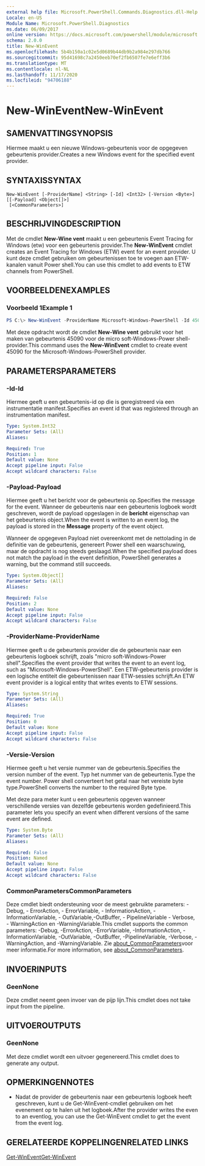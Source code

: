 ```yaml
---
external help file: Microsoft.PowerShell.Commands.Diagnostics.dll-Help.xml
Locale: en-US
Module Name: Microsoft.PowerShell.Diagnostics
ms.date: 06/09/2017
online version: https://docs.microsoft.com/powershell/module/microsoft.powershell.diagnostics/new-winevent?view=powershell-7.2&WT.mc_id=ps-gethelp
schema: 2.0.0
title: New-WinEvent
ms.openlocfilehash: 5b4b150a1c02e5d0689b44db9b2a984e297db766
ms.sourcegitcommit: 95d41698c7a2450eeb70ef2fb6507fe7e6eff3b6
ms.translationtype: MT
ms.contentlocale: nl-NL
ms.lasthandoff: 11/17/2020
ms.locfileid: "94706188"
---
```

# <span data-ttu-id="844c8-102">New-WinEvent</span><span class="sxs-lookup"><span data-stu-id="844c8-102">New-WinEvent</span></span>

## <span data-ttu-id="844c8-103">SAMENVATTING</span><span class="sxs-lookup"><span data-stu-id="844c8-103">SYNOPSIS</span></span>
<span data-ttu-id="844c8-104">Hiermee maakt u een nieuwe Windows-gebeurtenis voor de opgegeven gebeurtenis provider.</span><span class="sxs-lookup"><span data-stu-id="844c8-104">Creates a new Windows event for the specified event provider.</span></span>

## <span data-ttu-id="844c8-105">SYNTAXIS</span><span class="sxs-lookup"><span data-stu-id="844c8-105">SYNTAX</span></span>

```
New-WinEvent [-ProviderName] <String> [-Id] <Int32> [-Version <Byte>] [[-Payload] <Object[]>]
 [<CommonParameters>]
```

## <span data-ttu-id="844c8-106">BESCHRIJVING</span><span class="sxs-lookup"><span data-stu-id="844c8-106">DESCRIPTION</span></span>

<span data-ttu-id="844c8-107">Met de cmdlet **New-Wine vent** maakt u een gebeurtenis Event Tracing for Windows (etw) voor een gebeurtenis provider.</span><span class="sxs-lookup"><span data-stu-id="844c8-107">The **New-WinEvent** cmdlet creates an Event Tracing for Windows (ETW) event for an event provider.</span></span>
<span data-ttu-id="844c8-108">U kunt deze cmdlet gebruiken om gebeurtenissen toe te voegen aan ETW-kanalen vanuit Power shell.</span><span class="sxs-lookup"><span data-stu-id="844c8-108">You can use this cmdlet to add events to ETW channels from PowerShell.</span></span>

## <span data-ttu-id="844c8-109">VOORBEELDEN</span><span class="sxs-lookup"><span data-stu-id="844c8-109">EXAMPLES</span></span>

### <span data-ttu-id="844c8-110">Voorbeeld 1</span><span class="sxs-lookup"><span data-stu-id="844c8-110">Example 1</span></span>

```powershell
PS C:\> New-WinEvent -ProviderName Microsoft-Windows-PowerShell -Id 45090 -Payload @("Workflow", "Running")
```

<span data-ttu-id="844c8-111">Met deze opdracht wordt de cmdlet **New-Wine vent** gebruikt voor het maken van gebeurtenis 45090 voor de micro soft-Windows-Power shell-provider.</span><span class="sxs-lookup"><span data-stu-id="844c8-111">This command uses the **New-WinEvent** cmdlet to create event 45090 for the Microsoft-Windows-PowerShell provider.</span></span>

## <span data-ttu-id="844c8-112">PARAMETERS</span><span class="sxs-lookup"><span data-stu-id="844c8-112">PARAMETERS</span></span>

### <span data-ttu-id="844c8-113">-Id</span><span class="sxs-lookup"><span data-stu-id="844c8-113">-Id</span></span>

<span data-ttu-id="844c8-114">Hiermee geeft u een gebeurtenis-id op die is geregistreerd via een instrumentatie manifest.</span><span class="sxs-lookup"><span data-stu-id="844c8-114">Specifies an event id that was registered through an instrumentation manifest.</span></span>

```yaml
Type: System.Int32
Parameter Sets: (All)
Aliases:

Required: True
Position: 1
Default value: None
Accept pipeline input: False
Accept wildcard characters: False
```

### <span data-ttu-id="844c8-115">-Payload</span><span class="sxs-lookup"><span data-stu-id="844c8-115">-Payload</span></span>

<span data-ttu-id="844c8-116">Hiermee geeft u het bericht voor de gebeurtenis op.</span><span class="sxs-lookup"><span data-stu-id="844c8-116">Specifies the message for the event.</span></span> <span data-ttu-id="844c8-117">Wanneer de gebeurtenis naar een gebeurtenis logboek wordt geschreven, wordt de payload opgeslagen in de **bericht** eigenschap van het gebeurtenis object.</span><span class="sxs-lookup"><span data-stu-id="844c8-117">When the event is written to an event log, the payload is stored in the **Message** property of the event object.</span></span>

<span data-ttu-id="844c8-118">Wanneer de opgegeven Payload niet overeenkomt met de nettolading in de definitie van de gebeurtenis, genereert Power shell een waarschuwing, maar de opdracht is nog steeds geslaagd.</span><span class="sxs-lookup"><span data-stu-id="844c8-118">When the specified payload does not match the payload in the event definition, PowerShell generates a warning, but the command still succeeds.</span></span>

```yaml
Type: System.Object[]
Parameter Sets: (All)
Aliases:

Required: False
Position: 2
Default value: None
Accept pipeline input: False
Accept wildcard characters: False
```

### <span data-ttu-id="844c8-119">-ProviderName</span><span class="sxs-lookup"><span data-stu-id="844c8-119">-ProviderName</span></span>

<span data-ttu-id="844c8-120">Hiermee geeft u de gebeurtenis provider die de gebeurtenis naar een gebeurtenis logboek schrijft, zoals "micro soft-Windows-Power shell".</span><span class="sxs-lookup"><span data-stu-id="844c8-120">Specifies the event provider that writes the event to an event log, such as "Microsoft-Windows-PowerShell".</span></span> <span data-ttu-id="844c8-121">Een ETW-gebeurtenis provider is een logische entiteit die gebeurtenissen naar ETW-sessies schrijft.</span><span class="sxs-lookup"><span data-stu-id="844c8-121">An ETW event provider is a logical entity that writes events to ETW sessions.</span></span>

```yaml
Type: System.String
Parameter Sets: (All)
Aliases:

Required: True
Position: 0
Default value: None
Accept pipeline input: False
Accept wildcard characters: False
```

### <span data-ttu-id="844c8-122">-Versie</span><span class="sxs-lookup"><span data-stu-id="844c8-122">-Version</span></span>

<span data-ttu-id="844c8-123">Hiermee geeft u het versie nummer van de gebeurtenis.</span><span class="sxs-lookup"><span data-stu-id="844c8-123">Specifies the version number of the event.</span></span> <span data-ttu-id="844c8-124">Typ het nummer van de gebeurtenis.</span><span class="sxs-lookup"><span data-stu-id="844c8-124">Type the event number.</span></span> <span data-ttu-id="844c8-125">Power shell converteert het getal naar het vereiste byte type.</span><span class="sxs-lookup"><span data-stu-id="844c8-125">PowerShell converts the number to the required Byte type.</span></span>

<span data-ttu-id="844c8-126">Met deze para meter kunt u een gebeurtenis opgeven wanneer verschillende versies van dezelfde gebeurtenis worden gedefinieerd.</span><span class="sxs-lookup"><span data-stu-id="844c8-126">This parameter lets you specify an event when different versions of the same event are defined.</span></span>

```yaml
Type: System.Byte
Parameter Sets: (All)
Aliases:

Required: False
Position: Named
Default value: None
Accept pipeline input: False
Accept wildcard characters: False
```

### <span data-ttu-id="844c8-127">CommonParameters</span><span class="sxs-lookup"><span data-stu-id="844c8-127">CommonParameters</span></span>

<span data-ttu-id="844c8-128">Deze cmdlet biedt ondersteuning voor de meest gebruikte parameters: -Debug, - ErrorAction, - ErrorVariable, - InformationAction, -InformationVariable, - OutVariable,-OutBuffer, - PipelineVariable - Verbose, - WarningAction en -WarningVariable.</span><span class="sxs-lookup"><span data-stu-id="844c8-128">This cmdlet supports the common parameters: -Debug, -ErrorAction, -ErrorVariable, -InformationAction, -InformationVariable, -OutVariable, -OutBuffer, -PipelineVariable, -Verbose, -WarningAction, and -WarningVariable.</span></span> <span data-ttu-id="844c8-129">Zie [about_CommonParameters](https://go.microsoft.com/fwlink/?LinkID=113216)voor meer informatie.</span><span class="sxs-lookup"><span data-stu-id="844c8-129">For more information, see [about_CommonParameters](https://go.microsoft.com/fwlink/?LinkID=113216).</span></span>

## <span data-ttu-id="844c8-130">INVOER</span><span class="sxs-lookup"><span data-stu-id="844c8-130">INPUTS</span></span>

### <span data-ttu-id="844c8-131">Geen</span><span class="sxs-lookup"><span data-stu-id="844c8-131">None</span></span>

<span data-ttu-id="844c8-132">Deze cmdlet neemt geen invoer van de pijp lijn.</span><span class="sxs-lookup"><span data-stu-id="844c8-132">This cmdlet does not take input from the pipeline.</span></span>

## <span data-ttu-id="844c8-133">UITVOER</span><span class="sxs-lookup"><span data-stu-id="844c8-133">OUTPUTS</span></span>

### <span data-ttu-id="844c8-134">Geen</span><span class="sxs-lookup"><span data-stu-id="844c8-134">None</span></span>

<span data-ttu-id="844c8-135">Met deze cmdlet wordt een uitvoer gegenereerd.</span><span class="sxs-lookup"><span data-stu-id="844c8-135">This cmdlet does to generate any output.</span></span>

## <span data-ttu-id="844c8-136">OPMERKINGEN</span><span class="sxs-lookup"><span data-stu-id="844c8-136">NOTES</span></span>

* <span data-ttu-id="844c8-137">Nadat de provider de gebeurtenis naar een gebeurtenis logboek heeft geschreven, kunt u de Get-WinEvent-cmdlet gebruiken om het evenement op te halen uit het logboek.</span><span class="sxs-lookup"><span data-stu-id="844c8-137">After the provider writes the even to an eventlog, you can use the Get-WinEvent cmdlet to get the event from the event log.</span></span>

## <span data-ttu-id="844c8-138">GERELATEERDE KOPPELINGEN</span><span class="sxs-lookup"><span data-stu-id="844c8-138">RELATED LINKS</span></span>

[<span data-ttu-id="844c8-139">Get-WinEvent</span><span class="sxs-lookup"><span data-stu-id="844c8-139">Get-WinEvent</span></span>](Get-WinEvent.md)

